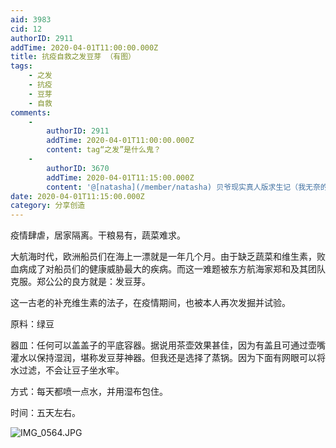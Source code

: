 ```yaml
---
aid: 3983
cid: 12
authorID: 2911
addTime: 2020-04-01T11:00:00.000Z
title: 抗疫自救之发豆芽 （有图）
tags:
    - 之发
    - 抗疫
    - 豆芽
    - 自救
comments:
    -
        authorID: 2911
        addTime: 2020-04-01T11:00:00.000Z
        content: tag“之发”是什么鬼？
    -
        authorID: 3670
        addTime: 2020-04-01T11:15:00.000Z
        content: '@[natasha](/member/natasha) 贝爷现实真人版求生记（我无奈的看着豆芽，心里也跟着压了）'
date: 2020-04-01T11:15:00.000Z
category: 分享创造
---
```


疫情肆虐，居家隔离。干粮易有，蔬菜难求。

大航海时代，欧洲船员们在海上一漂就是一年几个月。由于缺乏蔬菜和维生素，败血病成了对船员们的健康威胁最大的疾病。而这一难题被东方航海家郑和及其团队克服。郑公公的良方就是：发豆芽。

这一古老的补充维生素的法子，在疫情期间，也被本人再次发掘并试验。

原料：绿豆

器皿：任何可以盖盖子的平底容器。据说用茶壶效果甚佳，因为有盖且可通过壶嘴灌水以保持湿润，堪称发豆芽神器。但我还是选择了蒸锅。因为下面有网眼可以将水过滤，不会让豆子坐水牢。

方式：每天都喷一点水，并用湿布包住。

时间：五天左右。

![IMG_0564.JPG](https://i.loli.net/2020/04/01/xA1kQHKfhPUs3GS.jpg)
